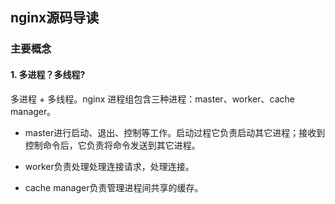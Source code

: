 ## nginx源码导读

### 主要概念

#### 1. 多进程？多线程?

  多进程 + 多线程。nginx 进程组包含三种进程：master、worker、cache manager。
  
  * master进行启动、退出、控制等工作。启动过程它负责启动其它进程；接收到控制命令后，它负责将命令发送到其它进程。
  
  * worker负责处理处理连接请求，处理连接。
  
  * cache manager负责管理进程间共享的缓存。
